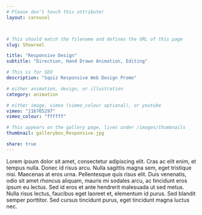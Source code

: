 ```yaml
---
# Please don't touch this attribute!
layout: carousel



# This should match the filename and defines the URL of this page
slug: Showreel

title: "Responsive Design"
subtitle: "Direction, Hand Drawn Animation, Editing"

# This is for SEO
description: "Squiz Responsive Web Design Promo"

# either animation, design, or illustration
category: animation

# either image, vimeo (vimeo_colour optional), or youtube
vimeo: "116765297"
vimeo_colour: "ffffff"

# This appears on the gallery page, lives under /images/thumbnails
thumbnail: gallerybox_Responsive.jpg

share: true
---
```


Lorem ipsum dolor sit amet, consectetur adipiscing elit. Cras ac elit enim, et tempus nulla. Donec id risus arcu. Nulla sagittis magna sem, eget tristique nisi. Maecenas at eros urna. Pellentesque quis risus elit. Duis venenatis, odio sit amet rhoncus aliquam, mauris mi sodales arcu, ac tincidunt eros ipsum eu lectus. Sed id eros et ante hendrerit malesuada ut sed metus. Nulla risus lectus, faucibus eget laoreet et, elementum id purus. Sed blandit semper porttitor. Sed cursus tincidunt purus, eget tincidunt magna luctus nec.
